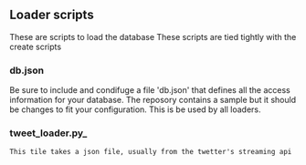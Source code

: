 
## Loader scripts
 
 These are scripts to load the database
 These scripts are tied tightly with the create scripts


### db.json

Be sure to include and condifuge a file 'db.json' that
defines all the access information for your database.
The reposory contains a sample but it should be changes 
to fit your configuration.
This is be used by all loaders.


### tweet_loader.py_

	This tile takes a json file, usually from the twetter's streaming api



